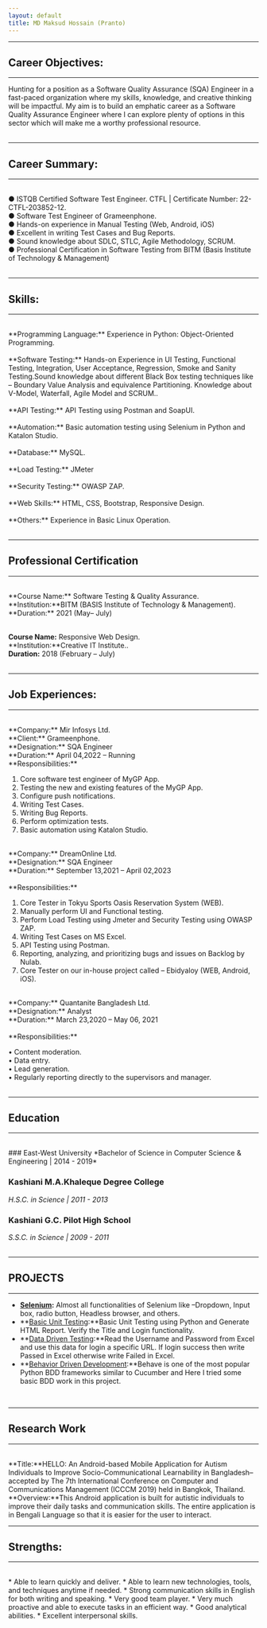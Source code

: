 ```yaml
---
layout: default
title: MD Maksud Hossain (Pranto)
---
```

---
## Career Objectives:
---
Hunting for a position as a Software Quality Assurance (SQA) Engineer in a fast-paced organization where my skills, knowledge, and creative thinking will be impactful. My aim is to build an emphatic career as a Software Quality Assurance Engineer where I can explore plenty of options in this sector which will make me a worthy professional resource.<br><br>


---
## Career Summary:
---
<br>
● ISTQB Certified Software Test Engineer. CTFL | Certificate Number: 22-CTFL-203852-12.<br>
● Software Test Engineer of Grameenphone.<br>
● Hands-on experience in Manual Testing (Web, Android, iOS)<br>
● Excellent in writing Test Cases and Bug Reports.<br>
● Sound knowledge about SDLC, STLC, Agile Methodology, SCRUM.<br>
● Professional Certification in Software Testing from BITM (Basis Institute of Technology & Management)<br><br>

---
## Skills:
---
<br>
**Programming Language:** Experience in Python: Object-Oriented Programming.<br><br>
**Software Testing:** Hands-on Experience in UI Testing, Functional Testing, Integration, User
Acceptance, Regression, Smoke and Sanity Testing.Sound knowledge about different Black Box testing techniques like – Boundary Value Analysis and equivalence Partitioning. Knowledge about V-Model, Waterfall, Agile Model and SCRUM..<br><br>
**API Testing:** API Testing using Postman and SoapUI.<br><br>
**Automation:** Basic automation testing using Selenium in Python and Katalon Studio.<br><br>
**Database:** MySQL.<br><br>
**Load Testing:** JMeter <br><br>
**Security Testing:** OWASP ZAP.<br><br>
**Web Skills:** HTML, CSS, Bootstrap, Responsive Design.<br><br>
**Others:** Experience in Basic Linux Operation. 
<br><br>

---
## Professional Certification
---
<br>
**Course Name:** Software Testing & Quality Assurance.<br>
**Institution:**BITM (BASIS Institute of Technology & Management).<br>
**Duration:** 2021 (May– July)<br><br>

**Course Name:** Responsive Web Design.<br>
**Institution:**Creative IT Institute..<br>
**Duration:** 2018 (February – July)
<br><br>

---
## Job Experiences:
---

<br>
**Company:** Mir Infosys Ltd.<br>
**Client:** Grameenphone.<br>
**Designation:** SQA Engineer<br>
**Duration:** April 04,2022 – Running<br>
**Responsibilities:**

1. Core software test engineer of MyGP App.<br>
2. Testing the new and existing features of the MyGP App.<br>
3. Configure push notifications.<br>
4. Writing Test Cases.<br>
5. Writing Bug Reports.<br>
6. Perform optimization tests.<br>
7. Basic automation using Katalon Studio.<br>

<br>
**Company:** DreamOnline Ltd.<br>
**Designation:** SQA Engineer<br>
**Duration:** September 13,2021 – April 02,2023<br><br>
**Responsibilities:**

1. Core Tester in Tokyu Sports Oasis Reservation System (WEB).<br>
2. Manually perform UI and Functional testing.<br>
3. Perform Load Testing using Jmeter and Security Testing using OWASP ZAP.<br>
4. Writing Test Cases on MS Excel.<br>
5. API Testing using Postman.<br>
6. Reporting, analyzing, and prioritizing bugs and issues on Backlog by Nulab.<br>
7. Core Tester on our in-house project called – Ebidyaloy (WEB, Android, iOS).<br>

<br>
**Company:** Quantanite Bangladesh Ltd.<br>
**Designation:** Analyst<br>
**Duration:** March 23,2020 – May 06, 2021<br><br>
**Responsibilities:**

• Content moderation.<br>
• Data entry.<br>
• Lead generation.<br>
• Regularly reporting directly to the supervisors and manager.<br><br>

---
## Education
---
<br>
### East-West University
*Bachelor of Science in Computer Science & Engineering | 2014 - 2019*  


### Kashiani M.A.Khaleque Degree College
*H.S.C. in Science | 2011 - 2013*  

### Kashiani G.C. Pilot High School
*S.S.C. in Science | 2009 - 2011*  
<br />

---
## PROJECTS
---
* **[Selenium](https://github.com/maksudpranto/Selenium_Using_Python):** Almost all functionalities of Selenium like –Dropdown, Input box, radio button, Headless browser, and others.
* **[Basic Unit Testing](https://github.com/maksudpranto/unittest_html_report_generation):**Basic Unit Testing using Python and Generate HTML Report. Verify the Title and Login functionality.
* **[Data Driven Testing](https://github.com/maksudpranto/data_driven_test):**Read the Username and Password from Excel and use this data for login a specific URL. If login success then write Passed in Excel otherwise write Failed in Excel.
* **[Behavior Driven Development](https://github.com/maksudpranto/Behaviour_Driven_Development):**Behave is one of the most popular Python BDD frameworks similar to Cucumber and Here I tried some basic BDD work in this project.

<br />
  
---
## Research Work  
---
<br>
**Title:**HELLO: An Android-based Mobile Application for Autism Individuals to Improve Socio-Communicational Learnability in Bangladesh– accepted by The 7th International Conference on Computer and Communications Management (ICCCM 2019) held in Bangkok, Thailand. <br>
**Overview:**This Android application is built for autistic individuals to improve their daily tasks and communication skills. The entire application is in Bengali Language so that it is easier for the user to interact.<br>

---
## Strengths:
---

<br>
* Able to learn quickly and deliver.
* Able to learn new technologies, tools, and techniques anytime if needed.
* Strong communication skills in English for both writing and speaking.
* Very good team player.
* Very much proactive and able to execute tasks in an efficient way.
* Good analytical abilities.
* Excellent interpersonal skills.
